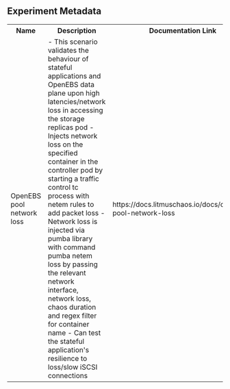 ## Experiment Metadata

<table>
<tr>
<th> Name </th>
<th> Description </th>
<th> Documentation Link </th>
</tr>
<tr>
 <td> OpenEBS pool network loss </td>
 <td> 
- This scenario validates the behaviour of stateful applications and OpenEBS data plane upon high latencies/network loss in accessing the storage replicas pod
- Injects network loss on the specified container in the controller pod by starting a traffic control tc process with netem rules to add packet loss
- Network loss is injected via pumba library with command pumba netem loss by passing the relevant network interface, network loss, chaos duration and regex filter for container name
- Can test the stateful application's resilience to loss/slow iSCSI connections
 </td>
 <td>https://docs.litmuschaos.io/docs/openebs-pool-network-loss</a> </td>
 </tr>
 </table>